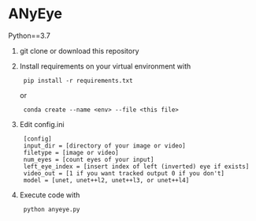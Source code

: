 # ANyEye

Python==3.7

1. git clone or download this repository

2. Install requirements on your virtual environment with

        pip install -r requirements.txt

    or

        conda create --name <env> --file <this file>

3. Edit config.ini

        [config]
        input_dir = [directory of your image or video]
        filetype = [image or video]
        num_eyes = [count eyes of your input]
        left_eye_index = [insert index of left (inverted) eye if exists]
        video_out = [1 if you want tracked output 0 if you don't]
        model = [unet, unet++l2, unet++l3, or unet++l4]

4. Execute code with

        python anyeye.py

